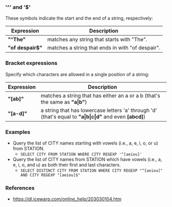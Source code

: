### '^' and '$'
These symbols indicate the start and the end of a string, respectively:

| Expression | Description |
| ---------------------  | --------------- |
| **"^The"** | matches any string that starts with "The". | 
| **"of despair$"** | matches a string that ends in with "of despair". | 

### Bracket expressions
Specify which characters are allowed in a single position of a string:

| Expression | Description |
| ---------------------  | --------------- |
| **"[ab]"** | matches a string that has either an a or a b (that's the same as **"a\|b"**) | 
| **"[a-d]"** | a string that has lowercase letters 'a' through 'd' (that's equal to **"a\|b\|c\|d"** and even **[abcd]**) | 

### Examples

- Query the list of CITY names starting with vowels (i.e., a, e, i, o, or u) from STATION.
  - ```SELECT CITY FROM STATION WHERE CITY REGEXP '^[aeiou]'``` 
- Query the list of CITY names from STATION which have vowels (i.e., a, e, i, o, and u) as both their first and last characters.
  - ```SELECT DISTINCT CITY FROM STATION WHERE CITY REGEXP "^[aeiou]" AND CITY REGEXP "[aeiou]$"```
### References
- https://dl.icewarp.com/online_help/203030104.htm
